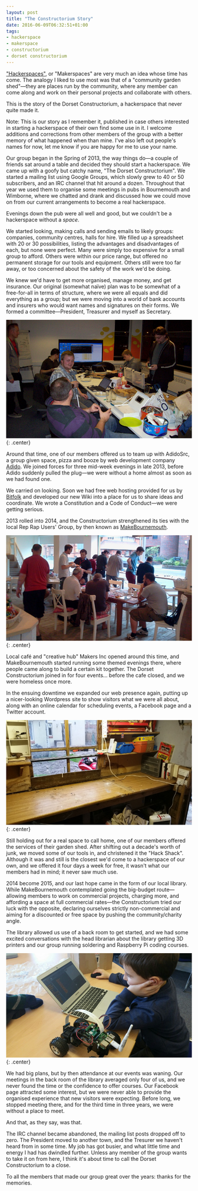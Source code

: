 ```yaml
---
layout: post
title: "The Constructorium Story"
date: 2016-06-09T06:32:51+01:00
tags:
- hackerspace
- makerspace
- constructorium
- dorset constructorium
---
```


["Hackerspaces"](https://wiki.hackerspaces.org/), or "Makerspaces" are very much an idea whose time has come. The analogy I liked to use most was that of a "community garden shed"&mdash;they are places run by the community, where any member can come along and work on their personal projects and collaborate with others.

This is the story of the Dorset Constructorium, a hackerspace that never quite made it.

<div class="notes"><p>Note: This is our story as I remember it, published in case others interested in starting a hackerspace of their own find some use in it. I welcome additions and corrections from other members of the group with a better memory of what happened when than mine. I've also left out people's names for now, let me know if you are happy for me to use your name.</p></div>

Our group began in the Spring of 2013, the way things do&mdash;a couple of friends sat around a table and decided they should start a hackerspace. We came up with a goofy but catchy name, "The Dorset Constructorium". We started a mailing list using Google Groups, which slowly grew to 40 or 50 subscribers, and an IRC channel that hit around a dozen. Throughout that year we used them to organise some meetings in pubs in Bournemouth and Wimborne, where we chatted and drank and discussed how we could move on from our current arrangements to become a real hackerspace.

Evenings down the pub were all well and good, but we couldn't be a hackerspace without a *space*.

We started looking, making calls and sending emails to likely groups: companies, community centres, halls for hire. We filled up a spreadsheet with 20 or 30 possibilities, listing the advantages and disadvantages of each, but none were perfect. Many were simply too expensive for a small group to afford. Others were within our price range, but offered no permanent storage for our tools and equipment. Others still were too far away, or too concerned about the safety of the work we'd be doing.

We knew we'd have to get more organised, manage money, and get insurance. Our original (somewhat naïve) plan was to be somewhat of a free-for-all in terms of structure, where we were all equals and did everything as a group; but we were moving into a world of bank accounts and insurers who would want names and signatures on their forms. We formed a committee&mdash;President, Treasurer and myself as Secretary.

![The Dorset Constructorium at AdidoSrc](/img/blog/2016/DorconAdidosrc3.jpg){: .center}

Around that time, one of our members offered us to team up with AdidoSrc, a group given space, pizza and booze by web development company [Adido](http://adi.do). We joined forces for three mid-week evenings in late 2013, before Adido suddenly pulled the plug&mdash;we were without a home almost as soon as we had found one.

We carried on looking. Soon we had free web hosting provided for us by [Bitfolk](http://www.bitfolk.com) and developed our new Wiki into a place for us to share ideas and coordinate. We wrote a Constitution and a Code of Conduct&mdash;we were getting serious.

2013 rolled into 2014, and the Constructorium strengthened its ties with the local Rep Rap Users' Group, by then known as [MakeBournemouth](http://www.makebournemouth.com).

![Constructorium and MakeBournemouth at Makers Inc.](/img/blog/2016/Makers_Inc_meeting_26th_June_2014_10.jpg){: .center}

Local café and "creative hub" Makers Inc opened around this time, and MakeBournemouth started running some themed evenings there, where people came along to build a certain kit together. The Dorset Constructorium joined in for four events... before the cafe closed, and we were homeless once more.

In the ensuing downtime we expanded our web presence again, putting up a nicer-looking Wordpress site to show visitors what we were all about, along with an online calendar for scheduling events, a Facebook page and a Twitter account.

![Hack Shack Interior](/img/blog/2016/shed_inner_2.jpg){: .center}

Still holding out for a real space to call home, one of our members offered the services of their garden shed. After shifting out a decade's worth of junk, we moved some of our tools in, and christened it the "Hack Shack". Although it was and still is the closest we'd come to a hackerspace of our own, and we offered it four days a week for free, it wasn't what our members had in mind; it never saw much use.

2014 become 2015, and our last hope came in the form of our local library. While MakeBournemouth contemplated going the big-budget route&mdash;allowing members to work on commercial projects, charging more, and affording a space at full commercial rates&mdash;the Constructorium tried our luck with the opposite, declaring ourselves strictly non-commercial and aiming for a discounted or free space by pushing the community/charity angle.

The library allowed us use of a back room to get started, and we had some excited conversations with the head librarian about the library getting 3D printers and our group running soldering and Raspberry Pi coding courses.

![At the Library](/img/blog/2016/IMG_20150126_173221.jpg){: .center}

We had big plans, but by then attendance at our events was waning. Our meetings in the back room of the library averaged only four of us, and we never found the time or the confidence to offer courses. Our Facebook page attracted some interest, but we were never able to provide the organised experience that new visitors were expecting. Before long, we stopped meeting there, and for the third time in three years, we were without a place to meet.

And that, as they say, was that.

The IRC channel became abandoned, the mailing list posts dropped off to zero. The President moved to another town, and the Tresurer we haven't heard from in some time. My job has got busier, and what little time and energy I had has dwindled further. Unless any member of the group wants to take it on from here, I think it's about time to call the Dorset Constructorium to a close.

To all the members that made our group great over the years: thanks for the memories.
